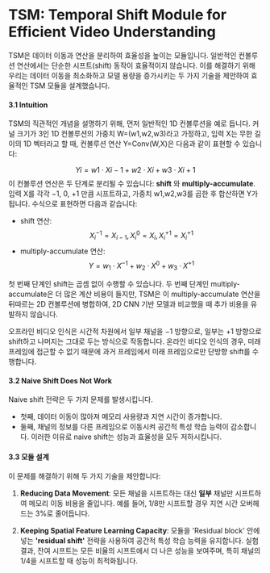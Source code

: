 # TSM: Temporal Shift Module for Efficient Video Understanding

TSM은 데이터 이동과 연산을 분리하여 효율성을 높이는 모듈입니다. 일반적인 컨볼루션 연산에서는 단순한 시프트(shift) 동작이 효율적이지 않습니다. 이를 해결하기 위해 우리는 데이터 이동을 최소화하고 모델 용량을 증가시키는 두 가지 기술을 제안하여 효율적인 TSM 모듈을 설계했습니다.

#### 3.1 Intuition
TSM의 직관적인 개념을 설명하기 위해, 먼저 일반적인 1D 컨볼루션을 예로 듭니다. 커널 크기가 3인 1D 컨볼루션의 가중치 W=(w1,w2,w3)라고 가정하고, 입력 X는 무한 길이의 1D 벡터라고 할 때, 컨볼루션 연산 Y=Conv(W,X)은 다음과 같이 표현할 수 있습니다:

$$Yi=w1⋅Xi−1+w2⋅Xi+w3⋅Xi+1​
$$
이 컨볼루션 연산은 두 단계로 분리될 수 있습니다: **shift** 와 **multiply-accumulate**. 입력 X를 각각 −1, 0, +1 만큼 시프트하고, 가중치 w1,w2,w3를 곱한 후 합산하면 Y가 됩니다. 수식으로 표현하면 다음과 같습니다:

- shift 연산:
	$$X_i^{−1}=X_{i−1},X_i^0=X_i,X_i^{+1}=X_i^{+1}​$$ 
- multiply-accumulate 연산:
    $$Y=w_1⋅X^{−1} + w_2⋅X^0 + w_3⋅X^{+1}$$

첫 번째 단계인 shift는 곱셈 없이 수행할 수 있습니다. 두 번째 단계인 multiply-accumulate은 더 많은 계산 비용이 들지만, TSM은 이 multiply-accumulate 연산을 뒤따르는 2D 컨볼루션에 병합하여, 2D CNN 기반 모델과 비교했을 때 추가 비용을 유발하지 않습니다.

오프라인 비디오 인식은 시간적 차원에서 일부 채널을 −1 방향으로, 일부는 +1 방향으로 shift하고 나머지는 그대로 두는 방식으로 작동합니다.
온라인 비디오 인식의 경우, 미래 프레임에 접근할 수 없기 때문에 과거 프레임에서 미래 프레임으로만 단방향 shift를 수행합니다.
#### 3.2 Naive Shift Does Not Work
Naive shift 전략은 두 가지 문제를 발생시킵니다. 
- 첫째, 데이터 이동이 많아져 메모리 사용량과 지연 시간이 증가합니다. 
- 둘째, 채널의 정보를 다른 프레임으로 이동시켜 공간적 특성 학습 능력이 감소합니다. 
이러한 이유로 naive shift는 성능과 효율성을 모두 저하시킵니다.

#### 3.3 모듈 설계
이 문제를 해결하기 위해 두 가지 기술을 제안합니다:

1. **Reducing Data Movement**: 모든 채널을 시프트하는 대신 **일부** 채널만 시프트하여 메모리 이동 비용을 줄입니다. 예를 들어, 1/8만 시프트할 경우 지연 시간 오버헤드는 3%로 줄어듭니다.
    
2. **Keeping Spatial Feature Learning Capacity**: 모듈을 'Residual block' 안에 넣는 **'residual shift'** 전략을 사용하여 공간적 특성 학습 능력을 유지합니다. 실험 결과, 잔여 시프트는 모든 비율의 시프트에서 더 나은 성능을 보여주며, 특히 채널의 1/4을 시프트할 때 성능이 최적화됩니다.